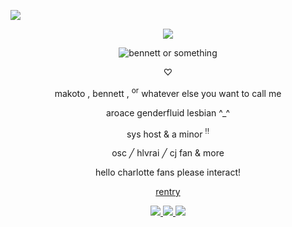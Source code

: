 ![](https://komarev.com/ghpvc/?username=the-mind-electric&color=e8872f&style=plastic&label=views+⊹+&abbreviated=true)
<p align="center">
    <img src="https://files.catbox.moe/ygjarx.png"/>
</p>
  <p align="center">
<picture>
 <source media="(prefers-color-scheme: dark)" srcset="https://files.catbox.moe/8b037h.png">
 <source media="(prefers-color-scheme: light)" srcset="https://files.catbox.moe/v6ny0q.png">
 <img alt="bennett or something" src="https://files.catbox.moe/8b037h.png">
</picture>
 </p>
  <p align="center">
♡
  </p>
  <p align="center">
makoto , bennett , <sup>or</sup> whatever else you want to call me
<p align="center">
aroace genderfluid lesbian ^_^
  </p>
<p align="center">
sys host & a minor <sup>!!</sup>
</p>
<p align="center">
osc ╱ hlvrai ╱ cj fan & more
</p>
<p align="center">
hello charlotte fans please interact!
</p>
<p align="center">
<a href="https://rentry.co/rehab_friday">rentry
</p>
<p align="center">
    <img src="https://files.catbox.moe/l21kmj.png"/>     <img src="https://files.catbox.moe/2l480v.png"/>     <img src="https://files.catbox.moe/l2gcr1.png"/>
</p>
